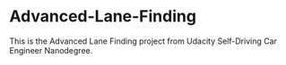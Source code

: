 # Advanced-Lane-Finding
This is the Advanced Lane Finding project from Udacity Self-Driving Car Engineer Nanodegree.
